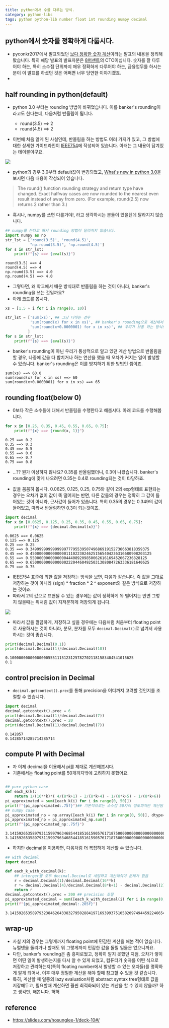 ```yaml
---
title: python에서 수를 다루는 방식.
category: python-libs
tags: python python-lib number float int rounding numpy decimal 
---
```


## python에서 숫자를 정확하게 다룹시다. 

- pyconkr2017에서 발표되었던 [보다 정확한 숫자 계산](http://slides.com/hosunglee-1/deck-10#/)이라는 발표의 내용을 정리해 봤습니다. 특히 해당 발표의 발표자분은 [8퍼센트](https://8percent.kr/)의 CTO이십니다. 숫자를 잘 다루어야 하는, 특히 소수점 단위까지 매우 정확하게 다루어야 하는, 금융업무를 하시는 분이 이 발표를 하셨던 것은 어쩌면 너무 당연한 이야기겠죠. 
- 

## half rounding in python(default)

- python 3.0 부터는 rounding 방법이 바뀌었습니다. 이를 banker's rounding이라고도 한다는데, 다음처럼 반올림이 됩니다. 
    - round(3.5) ==> 2
    - round(4.5) ==> 2

- 이번에 처음 알게 된 사실인데, 반올림을 하는 방법도 여러 가지가 있고, 그 방법에 대한 상세한 가이드라인이 [IEEE754](https://en.wikipedia.org/wiki/IEEE_754)에 작성되어 있습니다. 아래는 그 내용이 담겨있는 테이블이구요. 

![](https://cdn-images-1.medium.com/max/1600/1*066QOYst0u8hqZAXhW8MJg.jpeg)

- python의 경우 3.0부터 default값이 변경되었고, [What's new in python 3.0](https://docs.python.org/3/whatsnew/3.0.html)을 보시면 다음 내용이 작성되어 있습니다. 

> The round() function rounding strategy and return type have changed. Exact halfway cases are now rounded to the nearest even result instead of away from zero. (For example, round(2.5) now returns 2 rather than 3.)

- 혹시나, numpy를 쓰면 다를거야!, 라고 생각하시는 분들이 있을텐데 달라지지 않습니다. 

```python
## numpy를 쓴다고 해서 rounding 방법이 달라지지 않습니다. 
import numpy as np 
str_lst = ['round(3.5)', 'round(4.5)',
           "np.round(3.5)", 'np.round(4.5)']
for s in str_lst:
    print(f"{s} ==> {eval(s)}")
```

```
round(3.5) ==> 4
round(4.5) ==> 4
np.round(3.5) ==> 4.0
np.round(4.5) ==> 4.0
```

- 그렇다면, 왜 학교에서 배운 방식대로 반올림을 하는 것이 아니라, banker's rounding을 쓰는 것일까요? 
- 아래 코드를 봅시다.

```python
xs = [1.5 + i for i in range(0, 10)]

str_lst = ['sum(xs)', ## 그냥 더하는 경우 
           'sum(round(x) for x in xs)', ## banker's rounding으로 계산해서 더하는 경우 
           'sum(round(x+0.0000001) for x in xs)', ## 우리가 보통 하는 방식으로 반올림해서 더하는 경우 
          ]
for s in str_lst:
    print(f"{s} ==> {eval(s)}")
```

- banker's rounding이 아닌 우리가 통상적으로 알고 있던 계산 방법으로 반올림을 할 경우, 나중에 값을 다 합치거나 하는 연산을 했을 때 오차가 커지는 일이 발생할 수 있습니다. banker's rounding은 이를 방지하기 위한 방법인 셈이죠. 

```
sum(xs) ==> 60.0
sum(round(x) for x in xs) ==> 60
sum(round(x+0.0000001) for x in xs) ==> 65
```


## rounding float(below 0)

- 0보다 작은 소수들에 대해서 반올림을 수행한다고 해봅시다. 아래 코드를 수행해봅니다. 

```python
for x in [0.25, 0.35, 0.45, 0.55, 0.65, 0.75]:
    print(f"{x} ==> {round(x, 1)}")
``` 

```
0.25 ==> 0.2
0.35 ==> 0.3
0.45 ==> 0.5
0.55 ==> 0.6
0.65 ==> 0.7
0.75 ==> 0.8
```

- ...?? 뭔가 이상하지 않나요? 0.35를 반올림했더니, 0.3이 나왔습니다. banker's rounding에 맞게 나오려면 0.35는 0.4로 rounding되는 것이 타당하죠. 

- 값을 꼼꼼히 봅시다. 0.0625, 0.125, 0.25, 0.75와 같이 2의 exp형태로 표현되는 경우는 오차가 없이 값이 똑 떨어지는 반면, 다른 값들의 경우는 정확히 그 값이 들어있는 것이 아니라, 근사값이 들어가 있습니다. 특히 0.35의 경우는 0.349의 값이 들어있고, 따라서 반올림하면 0.3이 되는것이죠. 


```python
import decimal 
for x in [0.0625, 0.125, 0.25, 0.35, 0.45, 0.55, 0.65, 0.75]:
    print(f"{x} ==> {decimal.Decimal(x)}")
```

```
0.0625 ==> 0.0625
0.125 ==> 0.125
0.25 ==> 0.25
0.35 ==> 0.34999999999999997779553950749686919152736663818359375
0.45 ==> 0.450000000000000011102230246251565404236316680908203125
0.55 ==> 0.5500000000000000444089209850062616169452667236328125
0.65 ==> 0.65000000000000002220446049250313080847263336181640625
0.75 ==> 0.75
```

- IEEE754 표준에 의한 값을 저장하는 방식을 보면, 다음과 같습니다. 즉 값을 그대로 저장하는 것이 아니라 (sign) * fraction * 2 ^ exponent와 같은 방식으로 저장하는 것이죠. 
- 따라서 2의 값으로 표현될 수 있는 경우에는 값이 정확하게 똑 떨어지는 반면 그렇지 않을때는 위처럼 값이 지저분하게 저장되게 됩니다. 

![](https://upload.wikimedia.org/wikipedia/commons/thumb/a/a9/IEEE_754_Double_Floating_Point_Format.svg/618px-IEEE_754_Double_Floating_Point_Format.svg.png)

- 따라서 값을 깔끔하게, 저장하고 싶을 경우에는 다음처럼 처음부터 floating point로 사용하시는 것이 아니라, 분모, 분자를 모두 `decimal.Decimal()`로 넘겨서 사용하시는 것이 좋습니다. 


```python
print(decimal.Decimal(0.1))
print(decimal.Decimal(1)/decimal.Decimal(10))
```

```
0.1000000000000000055511151231257827021181583404541015625
0.1
```

## control precision in Decimal

- `decimal.getcontext().prec`를 통해 precision을 어디까지 고려할 것인지를 조절할 수 있습니다. 

```python
import decimal 
decimal.getcontext().prec = 6
print(decimal.Decimal(1)/decimal.Decimal(7))
decimal.getcontext().prec = 20
print(decimal.Decimal(1)/decimal.Decimal(7))
```

```
0.142857
0.14285714285714285714
```

## compute PI with Decimal 

- 자 이제 decimal을 이용해서 pi를 제대로 계산해봅시다. 
- 기존에서는 floating point를 50개까지밖에 고려하지 못했어요. 

```python

## pure python case 
def each_k(k):
    return 1/(16**k)*( 4/(8*k+1) - 2/(8*k+4) - 1/(8*k+5) - 1/(8*k+6))
pi_approximated = sum([each_k(i) for i in range(0, 50)])
print(f"{pi_approximated:.75f}")## 기본적으로는 소수점 50자리 정도까지만 계산됨 
## numpy case 
pi_approximated_np = np.array([each_k(i) for i in range(0, 50)], dtype=np.float128)
pi_approximated_np = pi_approximated_np.sum()
print(f"{pi_approximated_np:.75f}")
```

```
3.141592653589793115997963468544185161590576171875000000000000000000000000000
3.141592653589793115997963468544185161590576171875000000000000000000000000000
```

- 하지만 decimal을 이용하면, 다음처럼 더 복잡하게 계산할 수 있습니다. 

```python
## with decimal 
import decimal 

def each_k_with_decimal(k):
    ## interger를 모두 decimal.Decimal로 세팅하고 계산해줘야 문제가 없음 
    r = decimal.Decimal(1)/decimal.Decimal(16**k)
    r *= decimal.Decimal(4)/decimal.Decimal(8*k+1) - decimal.Decimal(2)/decimal.Decimal(8*k+4) - decimal.Decimal(1)/decimal.Decimal(8*k+5) - decimal.Decimal(1)/decimal.Decimal(8*k+6)
    return r
decimal.getcontext().prec = 200 ## precision 조절 
pi_approximated_decimal = sum([each_k_with_decimal(i) for i in range(0, 50)])
print(f"{pi_approximated_decimal:.205f}")
```

```
3.1415926535897932384626433832795028841971693993751058209749445922466544481906209319125159482533123956801188731427042180332333508312678923793809441272231338840779369704611268438173948214903863755033071000000
```

## wrap-up

- 사실 저의 경우는 그렇게까지 floating point에 민감한 계산을 해본 적이 없습니다. 뉴럴넷을 돌리거나 할때도 뭐 그렇게까지 민감한 값을 돌릴 일들은 없으니까요. 
- 다만, banker's rounding은 좀 흥미로웠고, 정확히 알지 못했던 지점, 오차가 쌓이면 어떤 일이 발생하는지를 다시 알 수 있게 되었고, 컴퓨터가 숫자를 어떤 식으로 저장하고 관리하는지(특히 floating number에서 발생할 수 있는 오차들)를 명확하게 알게 되어서, 이후 매우 정밀한 계산을 해야 할때 참고할 수 있을 것 같습니다. 
- 특히, 계산할 때 일종의 lazy evaluation처럼 abstract syntax tree형태로 값을 저장해두고, 필요할때 계산하면 훨씬 최적화되어 있는 계산을 할 수 있지 않을까? 하고 생각만, 해봅니다. 허허


## reference 

- <https://slides.com/hosunglee-1/deck-10#/>